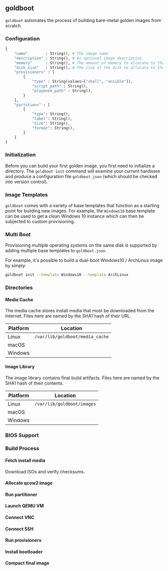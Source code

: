 ## goldboot

`goldboot` automates the process of building bare-metal golden images from scratch.

### Configuration

```py
{
	"name"        : String(), # The image name
	"description" : String(), # An optional image description
	"memory"      : String(), # The amount of memory to allocate to the VM
	"disk_size"   : String(), # The size of the disk to allocate to the VM
	"provisioners" : [
		{
			"type" : String(values=["shell", "ansible"]),
			"script_path" : String(),
			"playbook_path" : String(),
		}
	],
	"partitions" : [
		{
			"type": String(),
			"label": String(),
			"size": String(),
			"format": String(),
		}
	]
}
```

### Initialization

Before you can build your first golden image, you first need to initialize a directory. The
`goldboot init` command will examine your current hardware and produce a configuration
file `goldboot.json` (which should be checked into version control).

### Image Templates

`goldboot` comes with a variety of base templates that function as a starting point
for building new images. For example, the `Windows10` base template can be used to
get a clean Windows 10 instance which can then be subjected to custom provisioning.

### Multi Boot

Provisioning multiple operating systems on the same disk is supported by adding multiple
base templates to `goldboot.json`.

For example, it's possible to build a dual-boot Windows10 / ArchLinux image by simply:

```sh
goldboot init --template Windows10 --template ArchLinux
```

### Directories

#### Media Cache

The media cache stores install media that must be downloaded from the Internet.
Files here are named by the SHA1 hash of their URL.

| Platform | Location                          |
|----------|-----------------------------------|
| Linux    | `/var/lib/goldboot/media_cache`   |
| macOS    |
| Windows  |

#### Image Library

The image library contains final build artifacts. Files here are named by the SHA1
hash of their contents.

| Platform | Location                     |
|----------|------------------------------|
| Linux    | `/var/lib/goldboot/images`   |
| macOS    |
| Windows  |

### BIOS Support

### Build Process

#### Fetch install media

Download ISOs and verify checksums.

#### Allocate qcow2 image

#### Run partitioner

#### Launch QEMU VM

#### Connect VNC

#### Connect SSH

#### Run provisioners

#### Install bootloader

#### Compact final image